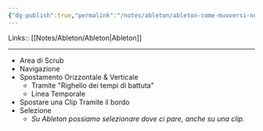 ```yaml
---
{"dg-publish":true,"permalink":"/notes/ableton/ableton-come-muoversi-nella-vista-arrangiamento/"}
---
```


Links:: [[Notes/Ableton/Ableton\|Ableton]]

---
- Area di Scrub
- Navigazione
- Spostamento Orizzontale & Verticale
	- Tramite "Righello dei tempi di battuta"
	- Linea Temporale
- Spostare una Clip Tramite il bordo
- Selezione
	- _Su Ableton possiamo selezionare dove ci pare, anche su una clip._



